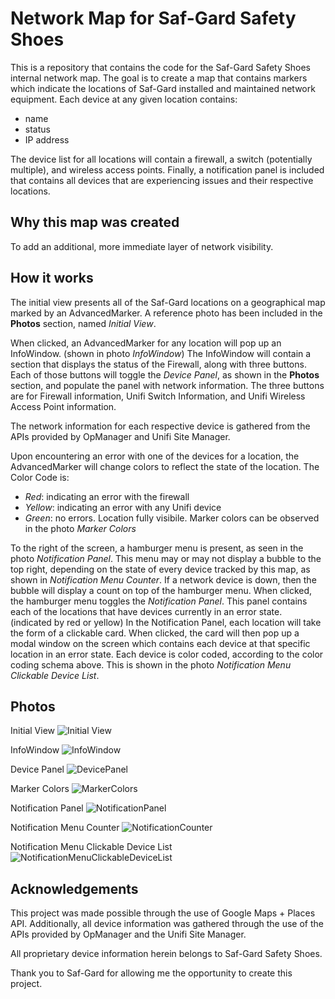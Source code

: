 # Network Map for Saf-Gard Safety Shoes
This is a repository that contains the code for the Saf-Gard Safety Shoes internal network map. The goal is to create a map that contains markers which indicate the locations of Saf-Gard installed and maintained network equipment. Each device at any given location contains:
- name
- status
- IP address 

The device list for all locations will contain a firewall, a switch (potentially multiple), and wireless access points. 
Finally, a notification panel is included that contains all devices that are experiencing issues and their respective locations.

## Why this map was created
To add an additional, more immediate layer of network visibility.

## How it works
The initial view presents all of the Saf-Gard locations on a geographical map marked by an AdvancedMarker. A reference photo has been included in the **Photos** section, named *Initial View*.

When clicked, an AdvancedMarker for any location will pop up an InfoWindow. (shown in photo *InfoWindow*) The InfoWindow will contain a section that displays the status of the Firewall, along with three buttons. Each of those buttons will toggle the *Device Panel*, as shown in the **Photos** section, and populate the panel with network information. The three buttons are for Firewall information, Unifi Switch Information, and Unifi Wireless Access Point information. 

The network information for each respective device is gathered from the APIs provided by OpManager and Unifi Site Manager. 

Upon encountering an error with one of the devices for a location, the AdvancedMarker will change colors to reflect the state of the location. The Color Code is:
- *Red*: indicating an error with the firewall
- *Yellow*: indicating an error with any Unifi device
- *Green*: no errors. Location fully visibile.
Marker colors can be observed in the photo *Marker Colors*

To the right of the screen, a hamburger menu is present, as seen in the photo *Notification Panel*. This menu may or may not display a bubble to the top right, depending on the state of every device tracked by this map, as shown in *Notification Menu Counter*. If a network device is down, then the bubble will display a count on top of the hamburger menu. When clicked, the hamburger menu toggles the *Notification Panel*. This panel contains each of the locations that have devices currently in an error state. (indicated by red or yellow) In the Notification Panel, each location will take the form of a clickable card. When clicked, the card will then pop up a modal window on the screen which contains each device at that specific location in an error state. Each device is color coded, according to the color coding schema above. This is shown in the photo *Notification Menu Clickable Device List*.

## Photos

Initial View
![Initial View](https://github.com/SworxOnThings/SafgardNetworkMap/blob/main/SafgardNetworkMapPhotos/WideShot.png)

InfoWindow
![InfoWindow](https://github.com/SworxOnThings/SafgardNetworkMap/blob/main/SafgardNetworkMapPhotos/InfoWindowShot.png)

Device Panel
![DevicePanel](https://github.com/SworxOnThings/SafgardNetworkMap/blob/main/SafgardNetworkMapPhotos/DevicePanelShotR.PNG)

Marker Colors
![MarkerColors](https://github.com/SworxOnThings/SafgardNetworkMap/blob/main/SafgardNetworkMapPhotos/MarkerColorShot.png)

Notification Panel
![NotificationPanel](https://github.com/SworxOnThings/SafgardNetworkMap/blob/main/SafgardNetworkMapPhotos/NotificationMenu.png)

Notification Menu Counter
![NotificationCounter](https://github.com/SworxOnThings/SafgardNetworkMap/blob/main/SafgardNetworkMapPhotos/NotificationMenuBubble.png)

Notification Menu Clickable Device List
![NotificationMenuClickableDeviceList](https://github.com/SworxOnThings/SafgardNetworkMap/blob/main/SafgardNetworkMapPhotos/NotificationMenuPopUpDeviceListR.PNG)


## Acknowledgements
This project was made possible through the use of Google Maps + Places API. Additionally, all device information was gathered through the use of the APIs provided by OpManager and the Unifi Site Manager. 

All proprietary device information herein belongs to Saf-Gard Safety Shoes.

Thank you to Saf-Gard for allowing me the opportunity to create this project.